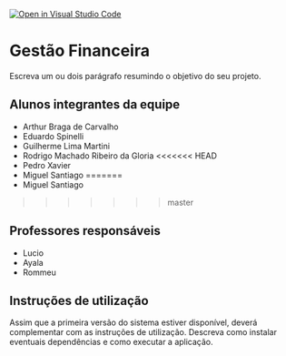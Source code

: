 [![Open in Visual Studio Code](https://classroom.github.com/assets/open-in-vscode-718a45dd9cf7e7f842a935f5ebbe5719a5e09af4491e668f4dbf3b35d5cca122.svg)](https://classroom.github.com/online_ide?assignment_repo_id=11875272&assignment_repo_type=AssignmentRepo)
# Gestão Financeira

Escreva um ou dois parágrafo resumindo o objetivo do seu projeto.

## Alunos integrantes da equipe

* Arthur Braga de Carvalho
* Eduardo Spinelli
* Guilherme Lima Martini
* Rodrigo Machado Ribeiro da Gloria
<<<<<<< HEAD
* Pedro Xavier
* Miguel Santiago
=======
* Miguel Santiago

>>>>>>> master
## Professores responsáveis

* Lucio
* Ayala
* Rommeu

## Instruções de utilização

Assim que a primeira versão do sistema estiver disponível, deverá complementar com as instruções de utilização. Descreva como instalar eventuais dependências e como executar a aplicação.
